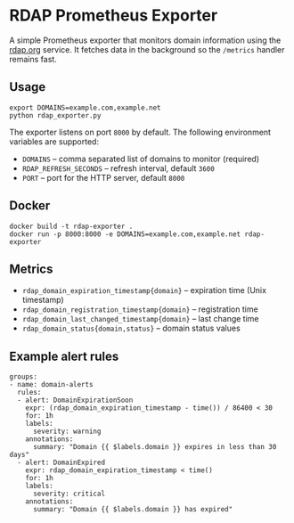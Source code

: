 # RDAP Prometheus Exporter

A simple Prometheus exporter that monitors domain information using the
[rdap.org](https://rdap.org) service.  It fetches data in the background so
the `/metrics` handler remains fast.

## Usage

```
export DOMAINS=example.com,example.net
python rdap_exporter.py
```

The exporter listens on port `8000` by default.  The following environment
variables are supported:

- `DOMAINS` – comma separated list of domains to monitor (required)
- `RDAP_REFRESH_SECONDS` – refresh interval, default `3600`
- `PORT` – port for the HTTP server, default `8000`

## Docker

```
docker build -t rdap-exporter .
docker run -p 8000:8000 -e DOMAINS=example.com,example.net rdap-exporter
```

## Metrics

- `rdap_domain_expiration_timestamp{domain}` – expiration time (Unix timestamp)
- `rdap_domain_registration_timestamp{domain}` – registration time
- `rdap_domain_last_changed_timestamp{domain}` – last change time
- `rdap_domain_status{domain,status}` – domain status values

## Example alert rules

```
groups:
- name: domain-alerts
  rules:
  - alert: DomainExpirationSoon
    expr: (rdap_domain_expiration_timestamp - time()) / 86400 < 30
    for: 1h
    labels:
      severity: warning
    annotations:
      summary: "Domain {{ $labels.domain }} expires in less than 30 days"
  - alert: DomainExpired
    expr: rdap_domain_expiration_timestamp < time()
    for: 1h
    labels:
      severity: critical
    annotations:
      summary: "Domain {{ $labels.domain }} has expired"
```
